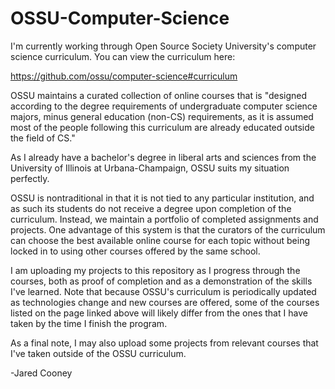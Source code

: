 # OSSU-Computer-Science

I'm currently working through Open Source Society University's computer science curriculum.
You can view the curriculum here:

https://github.com/ossu/computer-science#curriculum

OSSU maintains a curated collection of online courses that is "designed according to the degree requirements
of undergraduate computer science majors, minus general education (non-CS) requirements, as it is
assumed most of the people following this curriculum are already educated outside the field of CS."

As I already have a bachelor's degree in liberal arts and sciences from the University of Illinois
at Urbana-Champaign, OSSU suits my situation perfectly.

OSSU is nontraditional in that it is not tied to any particular institution, and as such its students do not
receive a degree upon completion of the curriculum. Instead, we maintain a portfolio of completed assignments and
projects. One advantage of this system is that the curators of the curriculum can choose the best available
online course for each topic without being locked in to using other courses offered by the same school.

I am uploading my projects to this repository as I progress through the courses, both as proof of
completion and as a demonstration of the skills I've learned. Note that because OSSU's curriculum
is periodically updated as technologies change and new courses are offered, some of the courses listed on
the page linked above will likely differ from the ones that I have taken by the time I finish the program.

As a final note, I may also upload some projects from relevant
courses that I've taken outside of the OSSU curriculum.

-Jared Cooney
